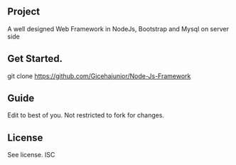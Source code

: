 ## Project
A well designed Web Framework in NodeJs, Bootstrap and Mysql on server side

## Get Started.
git clone https://github.com/Gicehajunior/Node-Js-Framework

## Guide
Edit to best of you.
Not restricted to fork for changes.

## License
See license. ISC

